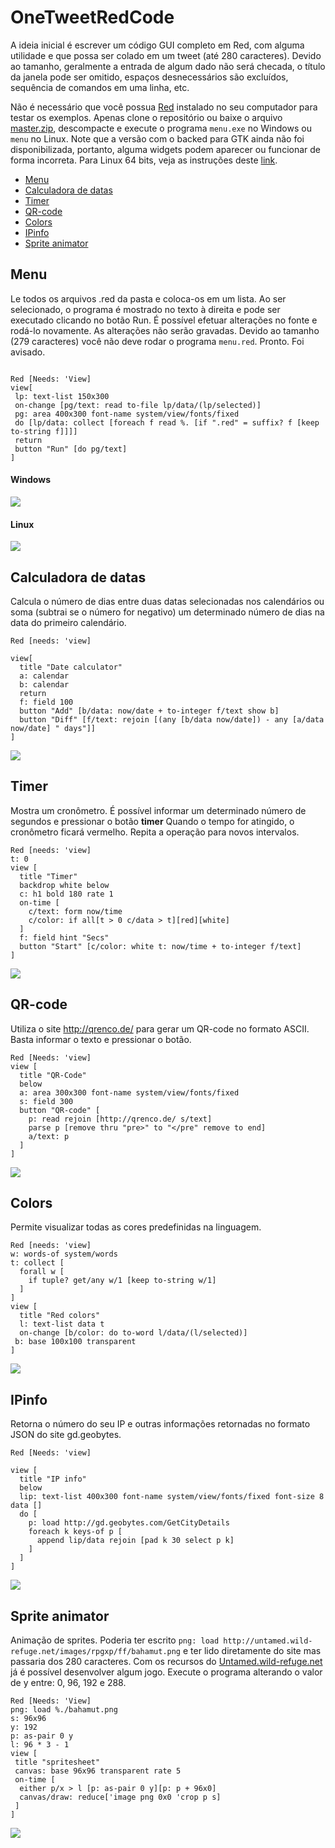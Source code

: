 # OneTweetRedCode

A ideia inicial é escrever um código GUI completo em Red, com alguma utilidade e que possa ser colado em um tweet (até 280 caracteres). Devido ao tamanho, geralmente a entrada de algum dado não será checada, o título da janela pode ser omitido, espaços desnecessários são excluídos, sequência de comandos em uma linha, etc. 

Não é necessário que você possua [Red](https://www.red-lang.org/) instalado no seu computador para testar os exemplos. Apenas clone o repositório ou baixe o arquivo [master.zip](https://github.com/guaracy/OneTweetRedCode/archive/master.zip), descompacte e execute o programa ```menu.exe``` no Windows ou ```menu``` no Linux. Note que a versão com o backed para GTK ainda não foi disponibilizada, portanto, alguma widgets podem aparecer ou funcionar de forma incorreta. Para Linux 64 bits, veja as instruções deste [link](https://github.com/rcqls/reds/blob/master/README-RedGTK.md).

- [Menu](#Menu "Menu")
- [Calculadora de datas](#Calculadora-de-datas "Calculadora de datas")
- [Timer](#Timer "Timer")
- [QR-code](#QR-code "QR-code")
- [Colors](#Colors "Colors")
- [IPinfo](#IPinfo "IPinfo")
- [Sprite animator](#Sprite-animator "Sprite animator")

## Menu

Le todos os arquivos .red da pasta e coloca-os em um lista. Ao ser selecionado, o programa é mostrado no texto à direita e pode ser executado clicando no botão Run. É possível efetuar alterações no fonte e rodá-lo novamente. As alterações não serão gravadas. Devido ao tamanho (279 caracteres) você não deve rodar o programa ```menu.red```. Pronto. Foi avisado.

```red

Red [Needs: 'View]
view[
 lp: text-list 150x300
 on-change [pg/text: read to-file lp/data/(lp/selected)]
 pg: area 400x300 font-name system/view/fonts/fixed
 do [lp/data: collect [foreach f read %. [if ".red" = suffix? f [keep to-string f]]]]
 return
 button "Run" [do pg/text]
]
```
#### Windows
![](https://github.com/guaracy/OneTweetRedCode/blob/master/png/menu.png)

#### Linux
![](https://github.com/guaracy/OneTweetRedCode/blob/master/png/menu-linux.png)


## Calculadora de datas

Calcula o número de dias entre duas datas selecionadas nos calendários ou soma (subtrai se o número for negativo) um determinado número de dias na data do primeiro calendário.

```red
Red [needs: 'view]

view[
  title "Date calculator"
  a: calendar 
  b: calendar 
  return
  f: field 100
  button "Add" [b/data: now/date + to-integer f/text show b]
  button "Diff" [f/text: rejoin [(any [b/data now/date]) - any [a/data now/date] " days"]]
]
```

![](https://github.com/guaracy/OneTweetRedCode/blob/master/png/datecalc.png)

## Timer

Mostra um cronômetro. É possível informar um determinado número de segundos e pressionar o botão **timer** Quando o tempo for atingido, o cronômetro ficará vermelho. Repita a operação para novos intervalos. 

```red
Red [needs: 'view]
t: 0
view [ 
  title "Timer"
  backdrop white below
  c: h1 bold 180 rate 1 
  on-time [
    c/text: form now/time
    c/color: if all[t > 0 c/data > t][red][white]
  ]
  f: field hint "Secs"
  button "Start" [c/color: white t: now/time + to-integer f/text]
]
```

![](https://github.com/guaracy/OneTweetRedCode/blob/master/png/timer.png)

## QR-code

Utiliza o site http://qrenco.de/ para gerar um QR-code no formato ASCII. Basta informar o texto e pressionar o botão.

```red
Red [Needs: 'view]
view [
  title "QR-Code"
  below 
  a: area 300x300 font-name system/view/fonts/fixed
  s: field 300
  button "QR-code" [
    p: read rejoin [http://qrenco.de/ s/text]
    parse p [remove thru "pre>" to "</pre" remove to end]
    a/text: p
  ]
]
```

![](https://github.com/guaracy/OneTweetRedCode/blob/master/png/qrcode.png)

## Colors

Permite visualizar todas as cores predefinidas na linguagem.

```red
Red [needs: 'view]
w: words-of system/words
t: collect [
  forall w [
    if tuple? get/any w/1 [keep to-string w/1]
  ]
]
view [
  title "Red colors"
  l: text-list data t
  on-change [b/color: do to-word l/data/(l/selected)]
 b: base 100x100 transparent
]
```

![](https://github.com/guaracy/OneTweetRedCode/blob/master/png/colors.png)

## IPinfo

Retorna o número do seu IP e outras informações retornadas no formato JSON do site gd.geobytes.


```red
Red [Needs: 'view]

view [
  title "IP info"
  below 
  lip: text-list 400x300 font-name system/view/fonts/fixed font-size 8 data []
  do [
    p: load http://gd.geobytes.com/GetCityDetails
    foreach k keys-of p [
      append lip/data rejoin [pad k 30 select p k]
    ]
  ]
]
```

![](https://github.com/guaracy/OneTweetRedCode/blob/master/png/ipinfo.png)

## Sprite animator

Animação de sprites. Poderia ter escrito ```png: load http://untamed.wild-refuge.net/images/rpgxp/ff/bahamut.png``` e ter lido diretamente do site mas passaria dos 280 caracteres. Com os recursos do [Untamed.wild-refuge.net](http://untamed.wild-refuge.net/rpgxp.php) já é possível desenvolver algum jogo. Execute o programa alterando o valor de y entre: 0, 96, 192 e 288.

```red
Red [Needs: 'View]
png: load %./bahamut.png
s: 96x96
y: 192
p: as-pair 0 y
l: 96 * 3 - 1
view [
 title "spritesheet"
 canvas: base 96x96 transparent rate 5
 on-time [
  either p/x > l [p: as-pair 0 y][p: p + 96x0]
  canvas/draw: reduce['image png 0x0 'crop p s]
 ]
]
```

![](https://github.com/guaracy/OneTweetRedCode/blob/master/gif/spriteanim.gif)
